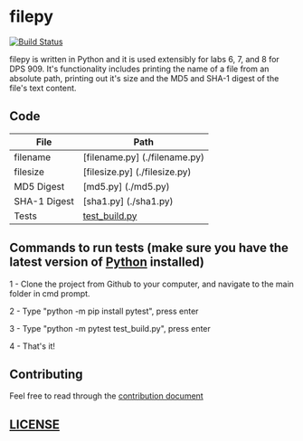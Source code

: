 # filepy
[![Build Status](https://travis-ci.org/jmrodriguesgoncalves/filepy.svg?branch=master)](https://travis-ci.org/jmrodriguesgoncalves/filepy)

filepy is written in Python and it is used extensibly for labs 6, 7, and 8 for DPS 909. It's functionality includes printing the name of a file from an absolute path, printing out it's size and the MD5 and SHA-1 digest of the file's text content.


## Code

| File | Path |
| ------ | ------ |
| filename  | [filename.py] (./filename.py) |
| filesize  | [filesize.py] (./filesize.py) |
| MD5 Digest  | [md5.py] (./md5.py) |
| SHA-1 Digest  | [sha1.py] (./sha1.py) |
| Tests | [test_build.py](./test_build.py)  |


## Commands to run tests (make sure you have the latest version of [Python](https://www.python.org/) installed)

1 - Clone the project from Github to your computer, and navigate to the main folder in cmd prompt.

2 - Type "python -m pip install pytest", press enter

3 - Type "python -m pytest test_build.py", press enter

4 - That's it!


## Contributing

Feel free to read through the [contribution document](./CONTRIBUTE.md)

## [LICENSE](./LICENSE.md)
